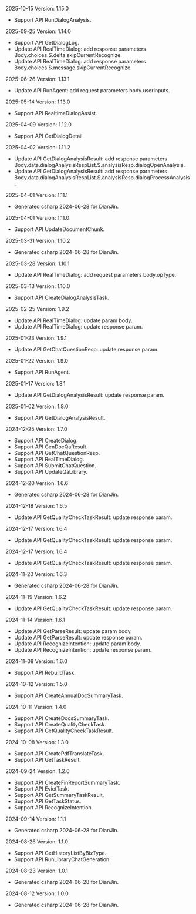2025-10-15 Version: 1.15.0
- Support API RunDialogAnalysis.


2025-09-25 Version: 1.14.0
- Support API GetDialogLog.
- Update API RealTimeDialog: add response parameters Body.choices.$.delta.skipCurrentRecognize.
- Update API RealTimeDialog: add response parameters Body.choices.$.message.skipCurrentRecognize.


2025-06-26 Version: 1.13.1
- Update API RunAgent: add request parameters body.userInputs.


2025-05-14 Version: 1.13.0
- Support API RealtimeDialogAssist.


2025-04-09 Version: 1.12.0
- Support API GetDialogDetail.


2025-04-02 Version: 1.11.2
- Update API GetDialogAnalysisResult: add response parameters Body.data.dialogAnalysisRespList.$.analysisResp.dialogOpenAnalysis.
- Update API GetDialogAnalysisResult: add response parameters Body.data.dialogAnalysisRespList.$.analysisResp.dialogProcessAnalysis.


2025-04-01 Version: 1.11.1
- Generated csharp 2024-06-28 for DianJin.

2025-04-01 Version: 1.11.0
- Support API UpdateDocumentChunk.


2025-03-31 Version: 1.10.2
- Generated csharp 2024-06-28 for DianJin.

2025-03-28 Version: 1.10.1
- Update API RealTimeDialog: add request parameters body.opType.


2025-03-13 Version: 1.10.0
- Support API CreateDialogAnalysisTask.


2025-02-25 Version: 1.9.2
- Update API RealTimeDialog: update param body.
- Update API RealTimeDialog: update response param.


2025-01-23 Version: 1.9.1
- Update API GetChatQuestionResp: update response param.


2025-01-22 Version: 1.9.0
- Support API RunAgent.


2025-01-17 Version: 1.8.1
- Update API GetDialogAnalysisResult: update response param.


2025-01-02 Version: 1.8.0
- Support API GetDialogAnalysisResult.


2024-12-25 Version: 1.7.0
- Support API CreateDialog.
- Support API GenDocQaResult.
- Support API GetChatQuestionResp.
- Support API RealTimeDialog.
- Support API SubmitChatQuestion.
- Support API UpdateQaLibrary.


2024-12-20 Version: 1.6.6
- Generated csharp 2024-06-28 for DianJin.

2024-12-18 Version: 1.6.5
- Update API GetQualityCheckTaskResult: update response param.


2024-12-17 Version: 1.6.4
- Update API GetQualityCheckTaskResult: update response param.


2024-12-17 Version: 1.6.4
- Update API GetQualityCheckTaskResult: update response param.


2024-11-20 Version: 1.6.3
- Generated csharp 2024-06-28 for DianJin.

2024-11-19 Version: 1.6.2
- Update API GetQualityCheckTaskResult: update response param.


2024-11-14 Version: 1.6.1
- Update API GetParseResult: update param body.
- Update API GetParseResult: update response param.
- Update API RecognizeIntention: update param body.
- Update API RecognizeIntention: update response param.


2024-11-08 Version: 1.6.0
- Support API RebuildTask.


2024-10-12 Version: 1.5.0
- Support API CreateAnnualDocSummaryTask.


2024-10-11 Version: 1.4.0
- Support API CreateDocsSummaryTask.
- Support API CreateQualityCheckTask.
- Support API GetQualityCheckTaskResult.


2024-10-08 Version: 1.3.0
- Support API CreatePdfTranslateTask.
- Support API GetTaskResult.


2024-09-24 Version: 1.2.0
- Support API CreateFinReportSummaryTask.
- Support API EvictTask.
- Support API GetSummaryTaskResult.
- Support API GetTaskStatus.
- Support API RecognizeIntention.


2024-09-14 Version: 1.1.1
- Generated csharp 2024-06-28 for DianJin.

2024-08-26 Version: 1.1.0
- Support API GetHistoryListByBizType.
- Support API RunLibraryChatGeneration.


2024-08-23 Version: 1.0.1
- Generated csharp 2024-06-28 for DianJin.

2024-08-12 Version: 1.0.0
- Generated csharp 2024-06-28 for DianJin.

